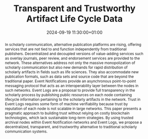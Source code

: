 ---
abstract: In scholarly communication, alternative publication platforms are rising,
  offering services that are not tied to and function independently from traditional
  publishers. Decentralized and decoupled versions of value-adding services such as
  overlay journals, peer review, and endorsement services are provided to the network.
  These alternatives address not only the massive monopolization of scholarly communication
  but also new demands for rapid distribution of scholarly artifacts in fields such
  as life sciences. They also accommodate new publication formats, such as data sets
  and source code that are beyond the traditional paper. Event Notifications provide
  an asynchronous point-to-point messaging protocol that acts as an interoperability
  layer between the nodes in such networks. Event Logs are a proposal to provide full
  transparency in the scholarly process by publishing public resources on each node
  containing lifecycle information pertaining to the scholarly artifacts in the network.
  Trust in Event Logs requires some form of machine verifiability because trust by
  reputation of each node is not scalable in large networks. This paper presents a
  pragmatic approach to building trust without relying on costly blockchain technologies,
  which lack sustainable long-term strategies. By using trusted archival nodes within
  Event Notification networks and Event Logs, we propose a decentralized, transparent,
  and trustworthy alternative to traditional scholarly communication systems.
creators:
- Herbert Van de Sompel
- ' Martin Klein'
- ' Patrick Hochstenbach'
- ' Ruben Verborgh'
date: 2024-09-19 11:30:00+01:00
document_url: https://doi.org/10.21428/5676bf2d.a76a90cf
grand_parent: iPRES
institutions: []
keywords:
- standards and models
- from document to data
landing_page_url: https://ipres2024.pubpub.org/pub/479f9vcn/
language: eng
layout: publication
license: Creative Commons Zero (CC0-1.0)
notes_url: https://docs.google.com/document/d/1Hf-VavCLYwGskk3JdDbnPOALZtP2Yd4w2pe_5Evkxg8/edit#heading=h.aar4tupij1po
parent: iPRES 2024
publication_type: paper
size: null
slides_url: ''
source_name: iPRES
stream_url: https://www.archief.vlaanderen.be/archief/records/dossiers/5acb210228ce4315ae650812d056a482329eb83ed2dc42398a51505dc153be81/documents/95ca2a083ac641f99b58185549d7c5407e49ac128c9e45efb96d32698a8f023a
title: Transparent and Trustworthy Artifact Life Cycle Data
year: 2024
---